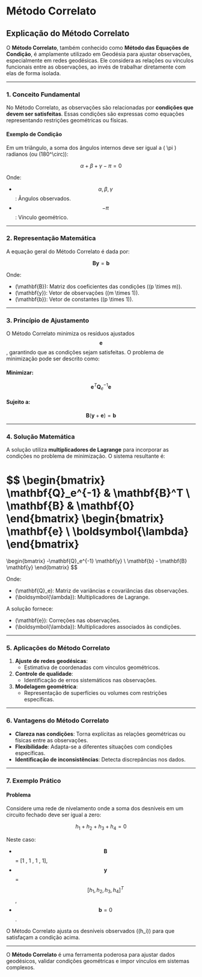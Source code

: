 # Método Correlato

## Explicação do Método Correlato

O **Método Correlato**, também conhecido como **Método das Equações de Condição**, é amplamente utilizado em Geodésia para ajustar observações, especialmente em redes geodésicas. Ele considera as relações ou vínculos funcionais entre as observações, ao invés de trabalhar diretamente com elas de forma isolada.

***

### 1. Conceito Fundamental

No Método Correlato, as observações são relacionadas por **condições que devem ser satisfeitas**. Essas condições são expressas como equações representando restrições geométricas ou físicas.

#### Exemplo de Condição

Em um triângulo, a soma dos ângulos internos deve ser igual a ( \pi ) radianos (ou (180^\circ)):

$$
\alpha + \beta + \gamma - \pi = 0
$$

Onde:

* $$\alpha, \beta, \gamma$$: Ângulos observados.
* $$-\pi$$: Vínculo geométrico.

***

### 2. Representação Matemática

A equação geral do Método Correlato é dada por:

$$
\mathbf{B} \mathbf{y} = \mathbf{b}
$$

Onde:

* (\mathbf{B}): Matriz dos coeficientes das condições ((p \times m)).
* (\mathbf{y}): Vetor de observações ((m \times 1)).
* (\mathbf{b}): Vetor de constantes ((p \times 1)).

***

### 3. Princípio de Ajustamento

O Método Correlato minimiza os resíduos ajustados $$\mathbf{e}$$, garantindo que as condições sejam satisfeitas. O problema de minimização pode ser descrito como:

#### Minimizar:

$$
\mathbf{e}^T \mathbf{Q}_e^{-1} \mathbf{e}
$$

#### Sujeito a:

$$
\mathbf{B} (\mathbf{y} + \mathbf{e}) = \mathbf{b}
$$

***

### 4. Solução Matemática

A solução utiliza **multiplicadores de Lagrange** para incorporar as condições no problema de minimização. O sistema resultante é:

$$
\begin{bmatrix}
\mathbf{Q}_e^{-1} & \mathbf{B}^T \\
\mathbf{B} & \mathbf{0}
\end{bmatrix}
\begin{bmatrix}
\mathbf{e} \\
\boldsymbol{\lambda}
\end{bmatrix}
=
\begin{bmatrix}
-\mathbf{Q}_e^{-1} \mathbf{y} \\
\mathbf{b} - \mathbf{B} \mathbf{y}
\end{bmatrix}
$$

Onde:

* (\mathbf{Q}\_e): Matriz de variâncias e covariâncias das observações.
* (\boldsymbol{\lambda}): Multiplicadores de Lagrange.

A solução fornece:

* (\mathbf{e}): Correções nas observações.
* (\boldsymbol{\lambda}): Multiplicadores associados às condições.

***

### 5. Aplicações do Método Correlato

1. **Ajuste de redes geodésicas**:
   * Estimativa de coordenadas com vínculos geométricos.
2. **Controle de qualidade**:
   * Identificação de erros sistemáticos nas observações.
3. **Modelagem geométrica**:
   * Representação de superfícies ou volumes com restrições específicas.

***

### 6. Vantagens do Método Correlato

* **Clareza nas condições**: Torna explícitas as relações geométricas ou físicas entre as observações.
* **Flexibilidade**: Adapta-se a diferentes situações com condições específicas.
* **Identificação de inconsistências**: Detecta discrepâncias nos dados.

***

### 7. Exemplo Prático

#### Problema

Considere uma rede de nivelamento onde a soma dos desníveis em um circuito fechado deve ser igual a zero:

$$
h_1 + h_2 + h_3 + h_4 = 0
$$

Neste caso:

* $$\mathbf{B}$$ = \[1 , 1 , 1 , 1],
* $$\mathbf{y}$$ = $$[h_1, h_2, h_3, h_4]^T$$,
* $$\mathbf{b} = 0$$.

O Método Correlato ajusta os desníveis observados ((h\_i)) para que satisfaçam a condição acima.

***

O **Método Correlato** é uma ferramenta poderosa para ajustar dados geodésicos, validar condições geométricas e impor vínculos em sistemas complexos.
